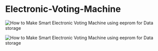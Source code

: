 # Electronic-Voting-Machine
![How to Make Smart Electronic Voting Machine using eeprom for Data storage](https://user-images.githubusercontent.com/57707946/69673083-5a694a80-10bb-11ea-9cbc-3115c7bdb1b3.png)

![How to Make Smart Electronic Voting Machine using eeprom for Data storage](https://user-images.githubusercontent.com/57707946/69673372-f72be800-10bb-11ea-9c10-f54f76bd210f.jpg)

